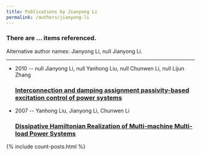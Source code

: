 ```yaml
---
title: Publications by Jianyong Li
permalink: /authors/jianyong-li
---
```


<h3 id="number-posts">There are ... items referenced.</h3>
<p id='info-authors'>Alternative author names: Jianyong Li, null Jianyong Li.</p>
<hr />
<ul class="post-list">
<li><span class='post-meta'>2010 -- null Jianyong Li, null Yanhong Liu, null Chunwen Li, null Lijun Zhang</span><h3><a class='post-link' href="{{ site.baseurl }}/interconnection-and-damping-assignment-passivity-based-excitation-control-of-power-systems">Interconnection and damping assignment passivity-based excitation control of power systems</a></h3></li>
<li><span class='post-meta'>2007 -- Yanhong Liu, Jianyong Li, Chunwen Li</span><h3><a class='post-link' href="{{ site.baseurl }}/dissipative-hamiltonian-realization-of-multi-machine-multi-load-power-systems">Dissipative Hamiltonian Realization of Multi-machine Multi-load Power Systems</a></h3></li>

</ul>
{% include count-posts.html %}
